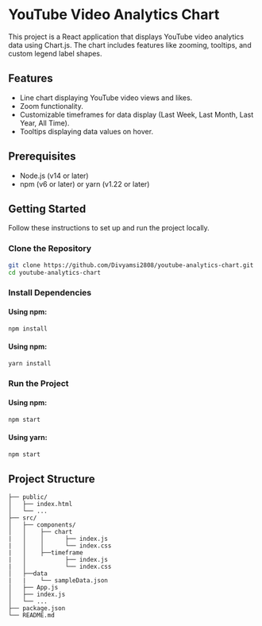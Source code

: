 # YouTube Video Analytics Chart

This project is a React application that displays YouTube video analytics data using Chart.js. The chart includes features like zooming, tooltips, and custom legend label shapes.

## Features

- Line chart displaying YouTube video views and likes.
- Zoom functionality.
- Customizable timeframes for data display (Last Week, Last Month, Last Year, All Time).
- Tooltips displaying data values on hover.

## Prerequisites

- Node.js (v14 or later)
- npm (v6 or later) or yarn (v1.22 or later)

## Getting Started

Follow these instructions to set up and run the project locally.

### Clone the Repository

```bash
git clone https://github.com/Divyamsi2808/youtube-analytics-chart.git
cd youtube-analytics-chart
```
### Install Dependencies
#### Using npm:
```bash
npm install
```
#### Using npm:
```bash
yarn install
```
### Run the Project
#### Using npm:
```bash
npm start
```
#### Using yarn:
```bash
npm start
```

## Project Structure

```youtube-analytics-chart/
├── public/
│   ├── index.html
│   └── ...
├── src/
│   ├── components/
│   │    ├── chart 
|   │    │      ├── index.js
|   │    │      └── index.css 
|   │    ├──timeframe
|   │           ├── index.js
|   │           └── index.css
│   ├──data
|   |    └── sampleData.json
│   ├── App.js
│   ├── index.js
│   └── ...
├── package.json
└── README.md
```